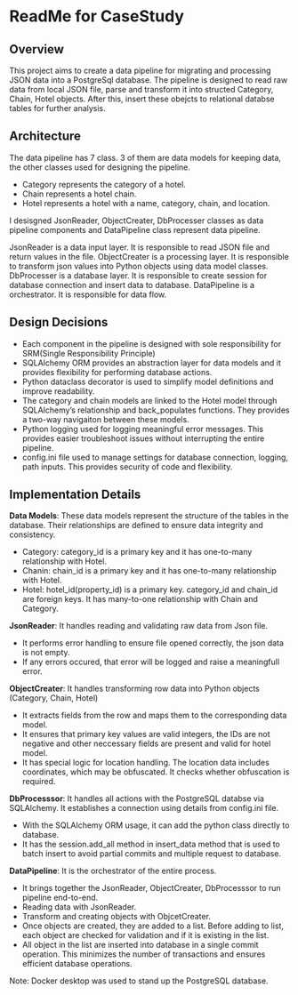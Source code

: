 # ReadMe for CaseStudy

## Overview

This project aims to create a data pipeline for migrating and processing JSON data into a PostgreSql database. The pipeline is designed to read raw data from local JSON file, 
parse and transform it into structed Category, Chain, Hotel objects. After this, insert these obejcts to relational databse tables for further analysis.

## Architecture

The data pipeline has 7 class. 3 of them are data models for keeping data, the other classes used for designing the pipeline.

- Category represents the category of a hotel.
- Chain represents a hotel chain.
- Hotel represents a hotel with a name, category, chain, and location.

I desisgned JsonReader, ObjectCreater, DbProcesser classes as data pipeline components and DataPipeline class represent data pipeline.

JsonReader is a data input layer. It is responsible to read JSON file and return values in the file.
ObjectCreater is a processing layer. It is responsible to transform json values into Python objects using data model classes.
DbProcesser is a database layer. It is responsible to create session for database connection and insert data to database.
DataPipeline is a orchestrator. It is responsible for data flow.

## Design Decisions

- Each component in the pipeline is designed with sole responsibility for SRM(Single Responsibility Principle)
- SQLAlchemy ORM provides an abstraction layer for data models and it provides flexibility for performing database actions.
- Python dataclass decorator is used to simplify model definitions and improve readability.
- The category and chain models are linked to the Hotel model through SQLAlchemy’s relationship and back_populates functions. They provides a two-way navigaiton between these models.
- Python logging used for logging meaningful error messages. This provides easier troubleshoot issues without interrupting the entire pipeline.
- config.ini file used to manage settings for database connection, logging, path inputs. This provides security of code and flexibility.

## Implementation Details

**Data Models**: These data models represent the structure of the tables in the database. Their relationships are defined to ensure data integrity and consistency.
  - Category: category_id is a primary key and it has one-to-many relationship with Hotel.
  - Chanin: chain_id is a primary key and it has one-to-many relationship with Hotel.
  - Hotel: hotel_id(property_id) is a primary key. category_id and chain_id are foreign keys. It has many-to-one relationship with Chain and Category.

**JsonReader**: It handles reading and validating raw data from Json file.
  - It performs error handling to ensure file opened correctly, the json data is not empty.
  - If any errors occured, that error will be logged and raise a meaningfull error.

**ObjectCreater**: It handles transforming row data into Python objects (Category, Chain, Hotel)
  - It extracts fields from the row and maps them to the corresponding data model.
  - It ensures that primary key values are valid integers, the IDs are not negative and other neccessary fields are present and valid for hotel model.
  - It has special logic for location handling. The location data includes coordinates, which may be obfuscated. It checks whether obfuscation is required.

**DbProcesssor**: It handles all actions with the PostgreSQL databse via SQLAlchemy. It establishes a connection using details from config.ini file.
  - With the SQLAlchemy ORM usage, it can add the python class directly to database.
  - It has the session.add_all method in insert_data method that is used to batch insert to avoid partial commits and multiple request to database.

**DataPipeline**: It is the orchestrator of the entire process.
  - It brings together the JsonReader, ObjectCreater, DbProcesssor to run pipeline end-to-end.
  - Reading data with JsonReader.
  - Transform and creating objects with ObjcetCreater.
  - Once objects are created, they are added to a list. Before adding to list, each object are checked for validation and if it is existing in the list.
  - All object in the list are inserted into database in a single commit operation. This minimizes the number of transactions and ensures efficient database operations.

Note: Docker desktop was used to stand up the PostgreSQL database.
  
  
  






